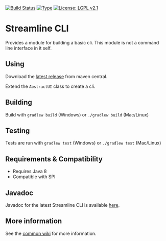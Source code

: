 [![Build Status](https://travis-ci.com/brailleapps/streamline-cli.svg?branch=master)](https://travis-ci.com/brailleapps/streamline-cli)
[![Type](https://img.shields.io/badge/type-library_bundle-blue.svg)](https://github.com/brailleapps/wiki/wiki/Types)
[![License: LGPL v2.1](https://img.shields.io/badge/License-LGPL%20v2%2E1%20%28or%20later%29-blue.svg)](https://www.gnu.org/licenses/lgpl-2.1)

# Streamline CLI #
Provides a module for building a basic cli. This module is not a command line interface in it self.

## Using ##
Download the [latest release](http://search.maven.org/#search%7Cga%7C1%7Ca%3A%22streamline-cli%22) from maven central.

Extend the `AbstractUI` class to create a cli.

## Building ##
Build with `gradlew build` (Windows) or `./gradlew build` (Mac/Linux)

## Testing ##
Tests are run with `gradlew test` (Windows) or `./gradlew test` (Mac/Linux)

## Requirements & Compatibility ##
- Requires Java 8
- Compatible with SPI

## Javadoc ##
Javadoc for the latest Streamline CLI is available [here](http://brailleapps.github.io/streamline-cli/latest/javadoc/).

## More information ##
See the [common wiki](https://github.com/brailleapps/wiki/wiki) for more information.
